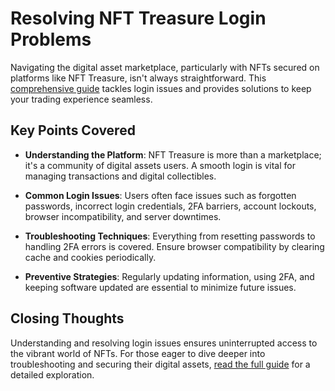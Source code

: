 # Resolving NFT Treasure Login Problems

Navigating the digital asset marketplace, particularly with NFTs secured on platforms like NFT Treasure, isn't always straightforward. This [comprehensive guide](https://www.example.com/nft-treasure-login-guide) tackles login issues and provides solutions to keep your trading experience seamless.

## Key Points Covered

- **Understanding the Platform**: NFT Treasure is more than a marketplace; it's a community of digital assets users. A smooth login is vital for managing transactions and digital collectibles.

- **Common Login Issues**: Users often face issues such as forgotten passwords, incorrect login credentials, 2FA barriers, account lockouts, browser incompatibility, and server downtimes.

- **Troubleshooting Techniques**: Everything from resetting passwords to handling 2FA errors is covered. Ensure browser compatibility by clearing cache and cookies periodically.

- **Preventive Strategies**: Regularly updating information, using 2FA, and keeping software updated are essential to minimize future issues.

## Closing Thoughts

Understanding and resolving login issues ensures uninterrupted access to the vibrant world of NFTs. For those eager to dive deeper into troubleshooting and securing their digital assets, [read the full guide](https://www.example.com/nft-treasure-login-guide) for a detailed exploration.